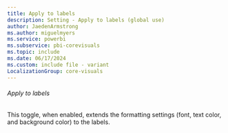 ```yaml
---
title: Apply to labels
description: Setting - Apply to labels (global use)
author: JaedenArmstrong
ms.author: miguelmyers
ms.service: powerbi
ms.subservice: pbi-corevisuals
ms.topic: include
ms.date: 06/17/2024
ms.custom: include file - variant
LocalizationGroup: core-visuals
---
```

###### Apply to labels

This toggle, when enabled, extends the formatting settings (font, text color, and background color) to the labels.
